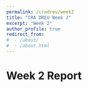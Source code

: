```yaml
---
permalink: /cradreu/week2
title: "CRA DREU Week 2"
excerpt: "Week 2"
author_profile: true
redirect_from: 
#  - /about/
#  - /about.html
---
```


Week 2 Report
======